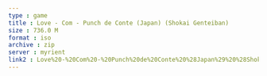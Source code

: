 ```yaml
---
type : game
title : Love - Com - Punch de Conte (Japan) (Shokai Genteiban)
size : 736.0 M
format : iso
archive : zip
server : myrient
link2 : Love%20-%20Com%20-%20Punch%20de%20Conte%20%28Japan%29%20%28Shokai%20Genteiban%29
---
```

